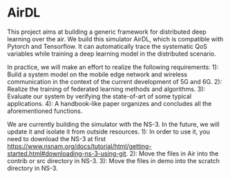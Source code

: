 # AirDL
This project aims at building a generic framework for distributed deep learning over the air. 
We build this simulator AirDL, which is compatible with Pytorch and Tensorflow. It can automatically trace the systematic QoS variables while training a deep learning model in the distributed scenario.


In practice, we will make an effort to realize the following requirements:
  1): Build a system model on the mobile edge network and wireless communication in the context of the current development of 5G and 6G.
  2): Realize the training of federated learning methods and algorithms.
  3): Evaluate our system by verifying the state-of-art of some typical applications.
  4): A handbook-like paper organizes and concludes all the aforementioned functions.
  

We are currently building the simulator with the NS-3. In the future, we will update it and isolate it from outside resources. 
1): In order to use it, you need to download the NS-3 at first https://www.nsnam.org/docs/tutorial/html/getting-started.html#downloading-ns-3-using-git. 
2): Move the files in Air into the contrib or src directory in NS-3. 
3): Move the files in demo into the scratch directory in NS-3.


